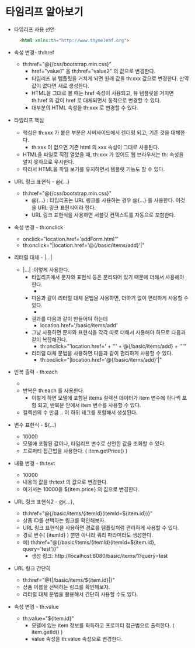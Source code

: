 # 타임리프 알아보기

- 타임리프 사용 선언
  ```html
    <html xmlns:th="http://www.thymeleaf.org">
    ```
- 속성 변경- th:href
  - th:href="@{/css/bootstrap.min.css}"
    - href="value1" 을 th:href="value2" 의 값으로 변경한다.
    - 타임리프 뷰 템플릿을 거치게 되면 원래 값을 th:xxx 값으로 변경한다. 만약 값이 없다면 새로 생성한다.
    - HTML을 그대로 볼 때는 href 속성이 사용되고, 뷰 템플릿을 거치면 th:href 의 값이 href 로 대체되면서 동적으로 변경할 수 있다.
    - 대부분의 HTML 속성을 th:xxx 로 변경할 수 있다.

- 타임리프 핵심
  - 핵심은 th:xxx 가 붙은 부분은 서버사이드에서 렌더링 되고, 기존 것을 대체한다. 
    - th:xxx 이 없으면 기존 html 의 xxx 속성이 그대로 사용된다.
  - HTML을 파일로 직접 열었을 때, th:xxx 가 있어도 웹 브라우저는 th: 속성을 알지 못하므로 무시한다.
  - 따라서 HTML을 파일 보기를 유지하면서 템플릿 기능도 할 수 있다.

- URL 링크 표현식 - @{...}
  - th:href="@{/css/bootstrap.min.css}"
    - @{...} : 타임리프는 URL 링크를 사용하는 경우 @{...} 를 사용한다. 이것을 URL 링크 표현식이라 한다.
    - URL 링크 표현식을 사용하면 서블릿 컨텍스트를 자동으로 포함한다.

- 속성 변경 - th:onclick
  - onclick="location.href='addForm.html'"
  - th:onclick="|location.href='@{/basic/items/add}'|"

- 리터럴 대체 - |...|
  - |...| :이렇게 사용한다.
    - 타임리프에서 문자와 표현식 등은 분리되어 있기 때문에 더해서 사용해야 한다.
      - <span th:text="'Welcome to our application, ' + ${user.name} + '!'">
    - 다음과 같이 리터럴 대체 문법을 사용하면, 더하기 없이 편리하게 사용할 수 있다.
        - <span th:text="|Welcome to our application, ${user.name}!|">
    - 결과를 다음과 같이 만들어야 하는데
      - location.href='/basic/items/add'
    - 그냥 사용하면 문자와 표현식을 각각 따로 더해서 사용해야 하므로 다음과 같이 복잡해진다.
      - th:onclick="'location.href=' + '\'' + @{/basic/items/add} + '\''"
    - 리터럴 대체 문법을 사용하면 다음과 같이 편리하게 사용할 수 있다.
      - th:onclick="|location.href='@{/basic/items/add}'|"

- 반복 출력 - th:each
  - <tr th:each="item : ${items}">
  - 반복은 th:each 를 사용한다. 
    - 이렇게 하면 모델에 포함된 items 컬렉션 데이터가 item 변수에 하나씩 포함 되고, 반복문 안에서 item 변수를 사용할 수 있다.
  - 컬렉션의 수 만큼 <tr>..</tr> 이 하위 테그를 포함해서 생성된다.

- 변수 표현식 - ${...}
  - <td th:text="${item.price}">10000</td>
  - 모델에 포함된 값이나, 타임리프 변수로 선언한 값을 조회할 수 있다.
  - 프로퍼티 접근법을 사용한다. ( item.getPrice() )

- 내용 변경 - th:text
  - <td th:text="${item.price}">10000</td>
  - 내용의 값을 th:text 의 값으로 변경한다.
  - 여기서는 10000을 ${item.price} 의 값으로 변경한다.

- URL 링크 표현식2 - @{...},
  - th:href="@{/basic/items/{itemId}(itemId=${item.id})}"
  - 상품 ID를 선택하는 링크를 확인해보자.
  - URL 링크 표현식을 사용하면 경로를 템플릿처럼 편리하게 사용할 수 있다.
  - 경로 변수( {itemId} ) 뿐만 아니라 쿼리 파라미터도 생성한다.
  - 예) th:href="@{/basic/items/{itemId}(itemId=${item.id}, query='test')}"
    - 생성 링크: http://localhost:8080/basic/items/1?query=test

- URL 링크 간단히
  - th:href="@{|/basic/items/${item.id}|}"
  - 상품 이름을 선택하는 링크를 확인해보자.
  - 리터럴 대체 문법을 활용해서 간단히 사용할 수도 있다.

- 속성 변경 - th:value
  - th:value="${item.id}"
    - 모델에 있는 item 정보를 획득하고 프로퍼티 접근법으로 출력한다. ( item.getId() )
    - value 속성을 th:value 속성으로 변경한다.
